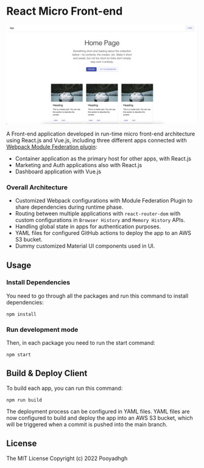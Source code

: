 # React Micro Front-end

![Screenshot](https://raw.githubusercontent.com/pooyadhgh/react-microfrontend/main/screenshot/screenshot.png 'Screenshot')

A Front-end application developed in run-time micro front-end architecture using React.js and Vue.js, including three different apps connected with [Webpack Module Federation plugin](https://webpack.js.org/concepts/module-federation/ 'Webpack Module Federation plugin'):

- Container application as the primary host for other apps, with React.js
- Marketing and Auth applications also with React.js
- Dashboard application with Vue.js

### Overall Architecture

- Customized Webpack configurations with Module Federation Plugin to share dependencies during runtime phase.
- Routing between multiple applications with `react-router-dom` with custom configurations in `Browser History` and `Memory History` APIs.
- Handling global state in apps for authentication purposes.
- YAML files for configured GitHub actions to deploy the app to an AWS S3 bucket.
- Dummy customized Material UI components used in UI.

## Usage

### Install Dependencies

You need to go through all the packages and run this command to install dependencies:

```
npm install
```

### Run development mode

Then, in each package you need to run the start command:

```
npm start
```

## Build & Deploy Client

To build each app, you can run this command:

```
npm run build
```

The deployment process can be configured in YAML files. YAML files are now configured to build and deploy the app into an AWS S3 bucket, which will be triggered when a commit is pushed into the main branch.

## License

The MIT License
Copyright (c) 2022 Pooyadhgh
